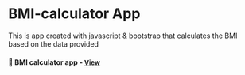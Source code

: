 
# BMI-calculator App

This is app created with javascript & bootstrap that calculates the BMI based on the data provided

<h4>🔹 BMI calculator app - <a href="https://simonakom.github.io/bmi-calculator/index.html" style="font-size:small;">View</a><h4>
